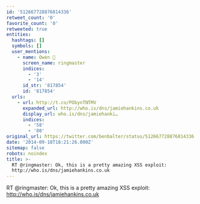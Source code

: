 ```yaml
---
id: '512667728876814336'
retweet_count: '0'
favorite_count: '0'
retweeted: true
entities:
  hashtags: []
  symbols: []
  user_mentions:
    - name: Owen 🎹
      screen_name: ringmaster
      indices:
        - '3'
        - '14'
      id_str: '817854'
      id: '817854'
  urls:
    - url: http://t.co/PObynTNTMV
      expanded_url: http://who.is/dns/jamiehankins.co.uk
      display_url: who.is/dns/jamiehanki…
      indices:
        - '58'
        - '80'
original_url: https://twitter.com/benbalter/status/512667728876814336
date: '2014-09-18T18:21:26.000Z'
sitemap: false
robots: noindex
title: >-
  RT @ringmaster: Ok, this is a pretty amazing XSS exploit:
  http://who.is/dns/jamiehankins.co.uk
---
```


RT @ringmaster: Ok, this is a pretty amazing XSS exploit: http://who.is/dns/jamiehankins.co.uk